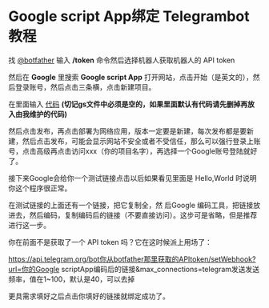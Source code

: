 # Google script App绑定 Telegrambot 教程

找 [@botfather](https://telegram.me/botfather) 输入 **/token** 命令然后选择机器人获取机器人的 API token 

然后在 **Google** 里搜索 **Google script App** 打开网站，点击开始（是英文的），然后登录账号，然后点击三条横，点击新建项目。

在里面输入 [代码](https://raw.githubusercontent.com/lihai2333/Telegram-bot/master/src/google-script-App/Echo-robot/main.js) **(切记gs文件中必须是空的，如果里面默认有代码请先删掉再放入由我维护的代码)**

然后点击发布，再点击部署为网络应用，版本一定要是新建，每次发布都是要新建，然后点击发布，可能会显示网站不安全或者不受信任，那么可以强行登录上账号，点击高级再点击访问xxx（你的项目名字），再选择一个Google账号登陆就好了。

接下来Google会给你一个测试链接点击以后如果看见里面是 Hello,World 时说明你这个程序很正常。

在测试链接的上面还有一个链接，把它复制全，然 后Google 编码工具，把链接放进去，然后编码，复制编码后的链接（不要直接访问）。这步可是省略，但是推荐进行这一步。

你在前面不是获取了一个 API token 吗？它在这时候派上用场了：

https://api.telegram.org/bot你从botfather那里获取的APItoken/setWebhook?url=你的Google scriptApp编码后的链接&max_connections=telegram发送发送频率，值在1~100，默认是40，可以去掉

更具需求填好之后点击你填好的链接就绑定成功了。

